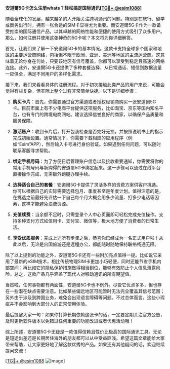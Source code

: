 **安道爾5G卡怎么注册whats？轻松搞定国际通讯[[TG💪+ @esim1088](https://t.me/s/esim1088)]**

随着全球化的发展，越来越多的人开始关注跨境通讯的问题。特别是在旅行、留学或商务出行时，拥有一张合适的SIM卡显得尤为重要。而安道爾5G卡作为一款备受推崇的国际通信产品，以其卓越的网络性能和便捷的使用方式吸引了众多用户。那么，如何注册并使用这张神奇的5G卡呢？本文将为你详细解答。

首先，让我们来了解一下安道爾5G卡的基本情况。这款卡支持全球多个国家和地区的主要运营商网络，包括但不限于欧洲、亚洲、美洲等地区的主流运营商。这意味着无论你身在何处，只要该地区有信号覆盖，你都可以享受到稳定且高速的网络连接。此外，安道爾5G卡还提供了多种套餐选择，从日常通话、短信到数据流量一应俱全，满足不同用户的多样化需求。

接下来，我们来看看具体的注册流程。对于初次接触此类产品的用户来说，可能会觉得有些复杂，但实际上整个过程非常简单快捷。以下是详细步骤：

1. **购买卡片**：首先，你需要通过官方渠道或者授权经销商购买一张安道爾5G卡。目前市面上有不少电商平台提供这项服务，比如淘宝、京东等国内知名平台，也有专门的跨境电商网站。建议选择信誉良好的商家，以确保产品质量和服务保障。

2. **激活账户**：收到卡片后，打开包装检查是否完好无损，并按照说明书上的指示完成初始设置。通常情况下，你需要下载相应的应用程序（例如“Esim”APP），然后输入卡号进行身份验证。如果遇到任何问题，可以随时联系客服寻求帮助。

3. **绑定手机号码**：为了方便日后管理账户信息以及接收重要通知，你需要将你的常用手机号码与新购得的安道爾5G卡绑定起来。这一步骤可以通过在线平台直接操作完成，无需额外跑腿办理手续。

4. **选择适合自己的套餐**：安道爾5G卡提供了灵活多样的资费方案供客户挑选。你可以根据自己的实际需要选择包月、季度甚至是年度计划。值得注意的是，在挑选之前最好先评估一下自己每个月大概会用多少流量、打多少电话等因素，这样才能避免浪费资源。

5. **充值续费**：当余额不足时，只需登录个人中心页面即可轻松完成充值操作。支持多种支付方式如信用卡、支付宝、微信等，极大地方便了消费者的日常生活。

6. **享受优质服务**：完成上述所有步骤之后，恭喜你已经成为一名正式用户啦！从此以后，无论是出国旅游还是远程办公，都能随时随地保持联络畅通无阻。

除了以上提到的功能之外，安道爾5G卡还有一些附加亮点值得一提。比如说它采用了最新的eSIM技术，相比传统物理SIM卡更加小巧轻便，同时还能节省手机内部空间；再比如它的隐私保护措施做得相当到位，能够有效防止个人信息泄露风险。总之，这款产品几乎涵盖了现代人对移动通讯的所有期望值。

当然啦，任何事物都有两面性，安道爾5G卡也不例外。尽管它优点多多，但也存在一些潜在缺点需要注意。比如某些偏远地区可能暂时无法完全覆盖其信号范围；另外由于涉及到跨国业务，难免会出现语言障碍等问题。不过总体而言，这些小瑕疵并不会影响到大部分人的正常使用体验。

最后提醒大家一句：如果你打算长期依赖这张卡的话，一定要定期关注官方公告，及时更新软件版本以免错过任何重要的功能改进或者优惠活动哦！

综上所述，安道爾5G卡无疑是一款值得信赖且性价比极高的国际通讯工具。无论是短途出差还是长期居住海外的朋友都可以从中受益匪浅。希望这篇文章能给大家带来帮助，让大家更好地了解这款优秀的产品。如果还有其他疑问的话，欢迎继续提问交流！

[[TG💪+ @esim1088](https://t.me/s/esim1088) ![Image](https://i.postimg.cc/4NQfJmqS/Snipaste-2025-05-13-00-14-12.png)]